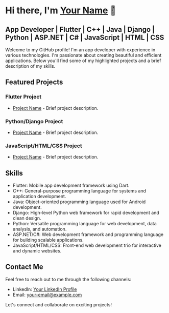 # Hi there, I'm [Your Name](https://github.com/your-profile) 👋
## App Developer | Flutter | C++ | Java | Django | Python | ASP.NET | C# | JavaScript | HTML | CSS

Welcome to my GitHub profile! I'm an app developer with experience in various technologies. I'm passionate about creating beautiful and efficient applications. Below you'll find some of my highlighted projects and a brief description of my skills.

## Featured Projects

### Flutter Project

- [Project Name](https://github.com/your-project) - Brief project description.

### Python/Django Project

- [Project Name](https://github.com/your-project) - Brief project description.

### JavaScript/HTML/CSS Project

- [Project Name](https://github.com/your-project) - Brief project description.

## Skills

- Flutter: Mobile app development framework using Dart.
- C++: General-purpose programming language for systems and application development.
- Java: Object-oriented programming language used for Android development.
- Django: High-level Python web framework for rapid development and clean design.
- Python: Versatile programming language for web development, data analysis, and automation.
- ASP.NET/C#: Web development framework and programming language for building scalable applications.
- JavaScript/HTML/CSS: Front-end web development trio for interactive and dynamic websites.

## Contact Me

Feel free to reach out to me through the following channels:

- LinkedIn: [Your LinkedIn Profile](https://www.linkedin.com/in/your-profile)
- Email: your-email@example.com

Let's connect and collaborate on exciting projects!


<!---
Noman050/Noman050 is a ✨ special ✨ repository because its `README.md` (this file) appears on your GitHub profile.
You can click the Preview link to take a look at your changes.
--->
